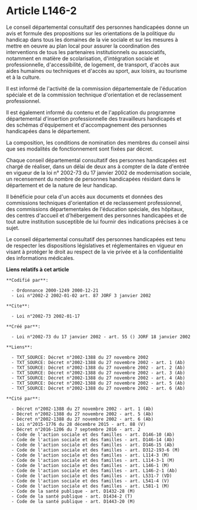# Article L146-2

Le conseil départemental consultatif des personnes handicapées donne un avis et formule des propositions sur les orientations
de la politique du handicap dans tous les domaines de la vie sociale et sur les mesures à mettre en oeuvre au plan local pour
assurer la coordination des interventions de tous les partenaires institutionnels ou associatifs, notamment en matière de
scolarisation, d'intégration sociale et professionnelle, d'accessibilité, de logement, de transport, d'accès aux aides
humaines ou techniques et d'accès au sport, aux loisirs, au tourisme et à la culture.

Il est informé de l'activité de la commission départementale de l'éducation spéciale et de la commission technique
d'orientation et de reclassement professionnel.

Il est également informé du contenu et de l'application du programme départemental d'insertion professionnelle des
travailleurs handicapés et des schémas d'équipement et d'accompagnement des personnes handicapées dans le département.

La composition, les conditions de nomination des membres du conseil ainsi que ses modalités de fonctionnement sont fixées par
décret.

Chaque conseil départemental consultatif des personnes handicapées est chargé de réaliser, dans un délai de deux ans à
compter de la date d'entrée en vigueur de la loi n° 2002-73 du 17 janvier 2002 de modernisation sociale, un recensement du
nombre de personnes handicapées résidant dans le département et de la nature de leur handicap.

Il bénéficie pour cela d'un accès aux documents et données des commissions techniques d'orientation et de reclassement
professionnel, des commissions départementales de l'éducation spéciale, des hôpitaux, des centres d'accueil et d'hébergement
des personnes handicapées et de tout autre institution susceptible de lui fournir des indications précises à ce sujet.

Le conseil départemental consultatif des personnes handicapées est tenu de respecter les dispositions législatives et
réglementaires en vigueur en visant à protéger le droit au respect de la vie privée et à la confidentialité des informations
médicales.

**Liens relatifs à cet article**

	**Codifié par**:

	  - Ordonnance 2000-1249 2000-12-21
	  - Loi n°2002-2 2002-01-02 art. 87 JORF 3 janvier 2002

	**Cite**:

	  - Loi n°2002-73 2002-01-17

	**Créé par**:

	  - Loi n°2002-73 du 17 janvier 2002 - art. 55 () JORF 18 janvier 2002

	**Liens**:

	  - TXT_SOURCE: Décret n°2002-1388 du 27 novembre 2002
	  - TXT_SOURCE: Décret n°2002-1388 du 27 novembre 2002 - art. 1 (Ab)
	  - TXT_SOURCE: Décret n°2002-1388 du 27 novembre 2002 - art. 2 (Ab)
	  - TXT_SOURCE: Décret n°2002-1388 du 27 novembre 2002 - art. 3 (Ab)
	  - TXT_SOURCE: Décret n°2002-1388 du 27 novembre 2002 - art. 4 (Ab)
	  - TXT_SOURCE: Décret n°2002-1388 du 27 novembre 2002 - art. 5 (Ab)
	  - TXT_SOURCE: Décret n°2002-1388 du 27 novembre 2002 - art. 6 (Ab)

	**Cité par**:

	  - Décret n°2002-1388 du 27 novembre 2002 - art. 1 (Ab)
	  - Décret n°2002-1388 du 27 novembre 2002 - art. 5 (Ab)
	  - Décret n°2002-1388 du 27 novembre 2002 - art. 6 (Ab)
	  - Loi n°2015-1776 du 28 décembre 2015 - art. 88 (V)
	  - Décret n°2016-1206 du 7 septembre 2016 - art. 2
	  - Code de l'action sociale et des familles - art. D146-10 (Ab)
	  - Code de l'action sociale et des familles - art. D146-14 (Ab)
	  - Code de l'action sociale et des familles - art. D146-15 (Ab)
	  - Code de l'action sociale et des familles - art. D312-193-6 (M)
	  - Code de l'action sociale et des familles - art. L114-3 (M)
	  - Code de l'action sociale et des familles - art. L114-3-1 (M)
	  - Code de l'action sociale et des familles - art. L146-1 (M)
	  - Code de l'action sociale et des familles - art. L146-2-1 (Ab)
	  - Code de l'action sociale et des familles - art. L531-7 (VD)
	  - Code de l'action sociale et des familles - art. L541-4 (V)
	  - Code de l'action sociale et des familles - art. L581-1 (M)
	  - Code de la santé publique - art. D1432-28 (M)
	  - Code de la santé publique - art. D1434-2 (T)
	  - Code de la santé publique - art. D1443-20 (M)
